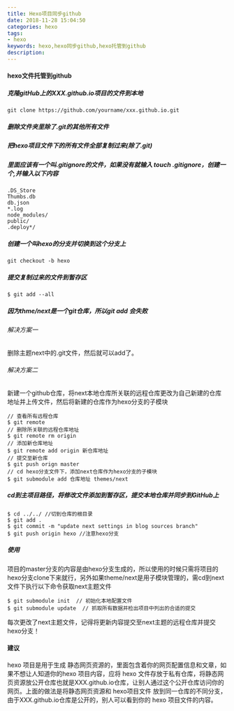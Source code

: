 ```yaml
---
title: Hexo项目同步github
date: 2018-11-28 15:04:50
categories: hexo
tags:
- hexo
keywords: hexo,hexo同步github,hexo托管到github
description:
---
```

#### hexo文件托管到github

##### 克隆gitHub上的XXX.github.io项目的文件到本地 
```
git clone https://github.com/yourname/xxx.github.io.git
```
##### 删除文件夹里除了.git的其他所有文件 
##### 把hexo项目文件下的所有文件全部复制过来(除了.git)
##### 里面应该有一个叫.gitignore的文件，如果没有就输入 touch .gitignore，创建一个,并输入以下内容
```
.DS_Store 
Thumbs.db 
db.json 
*.log 
node_modules/ 
public/ 
.deploy*/ 
```
##### 创建一个叫hexo的分支并切换到这个分支上 
```
git checkout -b hexo 
```
##### 提交复制过来的文件到暂存区
```
$ git add --all
```
##### 因为thme/next是一个git仓库，所以git add 会失败
###### 解决方案一
删除主题next中的.git文件，然后就可以add了。

###### 解决方案二
新建一个github仓库，将next本地仓库所关联的远程仓库更改为自己新建的仓库地址并上传文件，然后将新建的仓库作为hexo分支的子模块
```
// 查看所有远程仓库
$ git remote  
// 删除所关联的远程仓库地址
$ git remote rm origin  
// 添加新仓库地址
$ git remote add origin 新仓库地址
// 提交至新仓库
$ git push orign master 
// cd hexo分支文件下，添加next仓库作为hexo分支的子模块
$ git submodule add 仓库地址 themes/next
```
##### cd到主项目路径，将修改文件添加到暂存区，提交本地仓库并同步到GitHub上
```
$ cd ../../ //切到仓库的根目录
$ git add .
$ git commit -m "update next settings in blog sources branch"
$ git push origin hexo //注意hexo分支
```

##### 使用
项目的master分支的内容是由hexo分支生成的，所以使用的时候只需将项目的hexo分支clone下来就行，另外如果theme/next是用子模块管理的，需cd到next文件下执行以下命令获取next主题文件
```
$ git submodule init  // 初始化本地配置文件
$ git submodule update  // 抓取所有数据并检出项目中列出的合适的提交
```
每次更改了next主题文件，记得将更新内容提交至next主题的远程仓库并提交hexo分支！

#### 建议
hexo 项目是用于生成 静态网页资源的，里面包含着你的网页配置信息和文章，如果不想让人知道你的hexo 项目内容，应将 hexo 文件存放于私有仓库，将静态网页资源放公开仓库也就是XXX.github.io仓库，让别人通过这个公开仓库访问你的网页。上面的做法是将静态网页资源和 hexo项目文件 放到同一仓库的不同分支，由于XXX.github.io仓库是公开的，别人可以看到你的 hexo 项目文件的内容。
